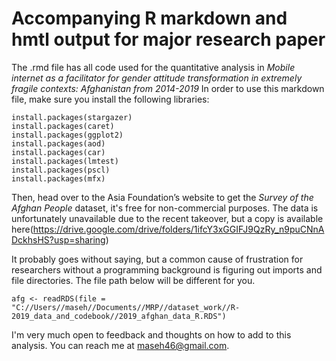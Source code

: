 # Accompanying R markdown and hmtl output for major research paper

The .rmd file has all code used for the quantitative analysis in _Mobile internet as a facilitator for gender attitude transformation in extremely fragile contexts: Afghanistan from 2014-2019_ In order to use this markdown file, make sure you install the following libraries:

```
install.packages(stargazer)
install.packages(caret)
install.packages(ggplot2)
install.packages(aod)
install.packages(car)
install.packages(lmtest)
install.packages(pscl)
install.packages(mfx)
```

Then, head over to the Asia Foundation’s website to get the _Survey of the Afghan People_ dataset, it's free for non-commercial purposes. The data is unfortunately unavailable due to the recent takeover, but a copy is available here(https://drive.google.com/drive/folders/1ifcY3xGGIFJ9QzRy_n9puCNnADckhsHS?usp=sharing)

It probably goes without saying, but a common cause of frustration for researchers without a programming background is figuring out imports and file directories. The file path below will be different for you.
```
afg <- readRDS(file = "C://Users//maseh//Documents//MRP//dataset_work//R-2019_data_and_codebook//2019_afghan_data_R.RDS")
```

I'm very much open to feedback and thoughts on how to add to this analysis. You can reach me at maseh46@gmail.com.
